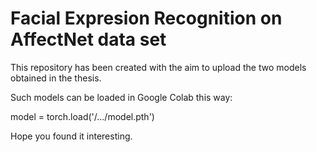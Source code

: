 # Facial Expresion Recognition on AffectNet data set

This repository has been created with the aim to upload the two models obtained in the thesis.

Such models can be loaded in Google Colab this way: 

model = torch.load('/.../model.pth')

Hope you found it interesting.
